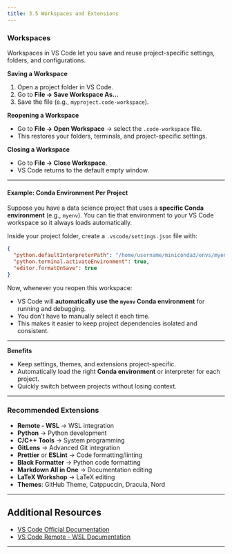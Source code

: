 ```yaml
---
title: 3.5 Workspaces and Extensions
---
```


### Workspaces

Workspaces in VS Code let you save and reuse project-specific settings, folders, and configurations.

**Saving a Workspace**

1. Open a project folder in VS Code.
2. Go to **File → Save Workspace As…**
3. Save the file (e.g., `myproject.code-workspace`).

**Reopening a Workspace**

* Go to **File → Open Workspace** → select the `.code-workspace` file.
* This restores your folders, terminals, and project-specific settings.

**Closing a Workspace**

* Go to **File → Close Workspace**.
* VS Code returns to the default empty window.

---

#### Example: Conda Environment Per Project

Suppose you have a data science project that uses a **specific Conda environment** (e.g., `myenv`). You can tie that environment to your VS Code workspace so it always loads automatically.

Inside your project folder, create a `.vscode/settings.json` file with:

```json
{
  "python.defaultInterpreterPath": "/home/username/miniconda3/envs/myenv/bin/python",
  "python.terminal.activateEnvironment": true,
  "editor.formatOnSave": true
}
```

Now, whenever you reopen this workspace:

* VS Code will **automatically use the `myenv` Conda environment** for running and debugging.
* You don’t have to manually select it each time.
* This makes it easier to keep project dependencies isolated and consistent.

---

**Benefits**

* Keep settings, themes, and extensions project-specific.
* Automatically load the right **Conda environment** or interpreter for each project.
* Quickly switch between projects without losing context.
---

### Recommended Extensions

* **Remote - WSL** → WSL integration
* **Python** → Python development
* **C/C++ Tools** → System programming
* **GitLens** → Advanced Git integration
* **Prettier** or **ESLint** → Code formatting/linting
* **Black Formatter** → Python code formatting
* **Markdown All in One** → Documentation editing
* **LaTeX Workshop** → LaTeX editing
* **Themes**: GitHub Theme, Catppuccin, Dracula, Nord

---
## Additional Resources

* [VS Code Official Documentation](https://code.visualstudio.com/docs)
* [VS Code Remote - WSL Documentation](https://code.visualstudio.com/docs/remote/wsl)

---